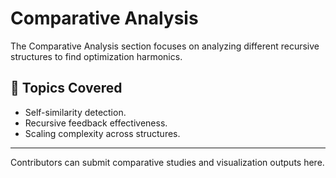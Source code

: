 # Comparative Analysis

The Comparative Analysis section focuses on analyzing different recursive structures to find optimization harmonics.

## 📄 Topics Covered

- Self-similarity detection.
- Recursive feedback effectiveness.
- Scaling complexity across structures.

---

Contributors can submit comparative studies and visualization outputs here.
